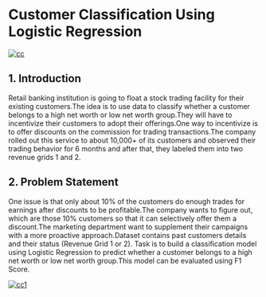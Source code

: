 # Customer Classification Using Logistic Regression

[![cc](https://github.com/v-rao/Machine-Learning-using-Python/raw/master/CustomerSegmentationUsingRFM/images/clustering.png "cc")](https://github.com/v-rao/Machine-Learning-using-Python/raw/master/CustomerSegmentationUsingRFM/images/clustering.png "cc")


## **1. Introduction**


Retail banking institution is going to float a stock trading facility for their existing customers.The idea is to use data to classify whether a customer belongs to a high net worth or low net worth group.They will have to incentivize their customers to adopt their offerings.One way to incentivize is to offer discounts on the commission for trading transactions.The company rolled out this service to about 10,000+ of its customers and observed their trading behavior for 6 months and after that, they labeled them into two revenue grids 1 and 2.

## **2. Problem Statement**

One issue is that only about 10% of the customers do enough trades for earnings after discounts to be profitable.The company wants to figure out, which are those 10% customers so that it can selectively offer them a discount.The marketing department want to supplement their campaigns with a more proactive approach.Dataset contains past customers details and their status (Revenue Grid 1 or 2).
Task is to build a classification model using Logistic Regression to predict whether a customer belongs to a high net worth or low net worth group.This model can  be evaluated using F1 Score.

[![cc1](https://github.com/v-rao/Machine-Learning-using-Python/raw/master/CustomerSegmentationUsingRFM/images/segmentation2.jpg "cc1")](https://github.com/v-rao/Machine-Learning-using-Python/raw/master/CustomerSegmentationUsingRFM/images/segmentation2.jpg "cc1")

